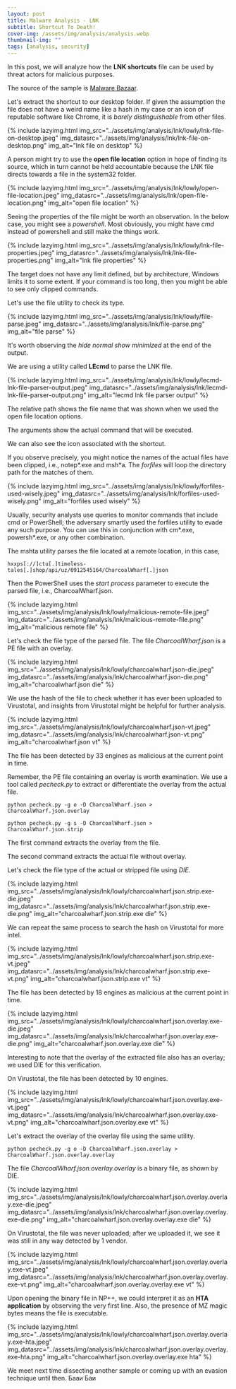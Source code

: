 ```yaml
---
layout: post
title: Malware Analysis - LNK
subtitle: Shortcut To Death!
cover-img: /assets/img/analysis/analysis.webp
thumbnail-img: ""
tags: [analysis, security]
---
```


In this post, we will analyze how the **LNK shortcuts** file can be used by threat actors for malicious purposes.

The source of the sample is [Malware Bazaar](https://bazaar.abuse.ch/sample/8ea35c2bfdf4cad1197abadd19f4f0e09579afcfdb32abc7e71bb5818c6d3ba6/).

Let's extract the shortcut to our desktop folder. If given the assumption the file does not have a weird name like a hash in my case or an icon of reputable software like Chrome, it is *barely distinguishable* from other files.

{% include lazyimg.html img_src="../assets/img/analysis/lnk/lowly/lnk-file-on-desktop.jpeg" img_datasrc="../assets/img/analysis/lnk/lnk-file-on-desktop.png" img_alt="lnk file on desktop" %}

A person might try to use the **open file location** option in hope of finding its source, which in turn cannot be held accountable because the LNK file directs towards a file in the system32 folder.

{% include lazyimg.html img_src="../assets/img/analysis/lnk/lowly/open-file-location.jpeg" img_datasrc="../assets/img/analysis/lnk/open-file-location.png" img_alt="open file location" %}

Seeing the properties of the file might be worth an observation. In the below case, you might see a *powershell*. Most obviously, you might have *cmd* instead of powershell and still make the things work.

{% include lazyimg.html img_src="../assets/img/analysis/lnk/lowly/lnk-file-properties.jpeg" img_datasrc="../assets/img/analysis/lnk/lnk-file-properties.png" img_alt="lnk file properties" %}

The target does not have any limit defined, but by architecture, Windows limits it to some extent. If your command is too long, then you might be able to see only clipped commands.

Let's use the file utility to check its type.

{% include lazyimg.html img_src="../assets/img/analysis/lnk/lowly/file-parse.jpeg" img_datasrc="../assets/img/analysis/lnk/file-parse.png" img_alt="file parse" %}

It's worth observing the *hide normal show minimized* at the end of the output.

We are using a utility called **LEcmd** to parse the LNK file.

{% include lazyimg.html img_src="../assets/img/analysis/lnk/lowly/lecmd-lnk-file-parser-output.jpeg" img_datasrc="../assets/img/analysis/lnk/lecmd-lnk-file-parser-output.png" img_alt="lecmd lnk file parser output" %}

The relative path shows the file name that was shown when we used the open file location options.

The arguments show the actual command that will be executed.

We can also see the icon associated with the shortcut.

If you observe precisely, you might notice the names of the actual files have been clipped, i.e., notep\*.exe and msh\*a. The *forfiles* will loop the directory path for the matches of them.

{% include lazyimg.html img_src="../assets/img/analysis/lnk/lowly/forfiles-used-wisely.jpeg" img_datasrc="../assets/img/analysis/lnk/forfiles-used-wisely.png" img_alt="forfiles used wisely" %}

Usually, security analysts use queries to monitor commands that include cmd or PowerShell; the adversary smartly used the forfiles utility to evade any such purpose. You can use this in conjunction with cm\*.exe, powersh\*.exe, or any other combination.

The mshta utility parses the file located at a remote location, in this case, 

~~~
hxxps[://]ctu[.]timeless-tales[.]shop/api/uz/0912545164/CharcoalWharf[.]json
~~~

Then the PowerShell uses the *start process* parameter to execute the parsed file, i.e., CharcoalWharf.json.

{% include lazyimg.html img_src="../assets/img/analysis/lnk/lowly/malicious-remote-file.jpeg" img_datasrc="../assets/img/analysis/lnk/malicious-remote-file.png" img_alt="malicious remote file" %}

Let's check the file type of the parsed file. The file *CharcoalWharf.json* is a PE file with an overlay.

{% include lazyimg.html img_src="../assets/img/analysis/lnk/lowly/charcoalwharf.json-die.jpeg" img_datasrc="../assets/img/analysis/lnk/charcoalwharf.json-die.png" img_alt="charcoalwharf.json die" %}

We use the hash of the file to check whether it has ever been uploaded to Virustotal, and insights from Virustotal might be helpful for further analysis.

{% include lazyimg.html img_src="../assets/img/analysis/lnk/lowly/charcoalwharf.json-vt.jpeg" img_datasrc="../assets/img/analysis/lnk/charcoalwharf.json-vt.png" img_alt="charcoalwharf.json vt" %}

The file has been detected by 33 engines as malicious at the current point in time.

Remember, the PE file containing an overlay is worth examination. We use a tool called *pecheck.py* to extract or differentiate the overlay from the actual file.

~~~
python pecheck.py -g o -D CharcoalWharf.json > CharcoalWharf.json.overlay
 
python pecheck.py -g s -D CharcoalWharf.json > CharcoalWharf.json.strip
~~~

The first command extracts the overlay from the file.

The second command extracts the actual file without overlay.

Let's check the file type of the actual or stripped file using *DIE*.

{% include lazyimg.html img_src="../assets/img/analysis/lnk/lowly/charcoalwharf.json.strip.exe-die.jpeg" img_datasrc="../assets/img/analysis/lnk/charcoalwharf.json.strip.exe-die.png" img_alt="charcoalwharf.json.strip.exe die" %}

We can repeat the same process to search the hash on Virustotal for more intel.

{% include lazyimg.html img_src="../assets/img/analysis/lnk/lowly/charcoalwharf.json.strip.exe-vt.jpeg" img_datasrc="../assets/img/analysis/lnk/charcoalwharf.json.strip.exe-vt.png" img_alt="charcoalwharf.json.strip.exe vt" %}

The file has been detected by 18 engines as malicious at the current point in time.

{% include lazyimg.html img_src="../assets/img/analysis/lnk/lowly/charcoalwharf.json.overlay.exe-die.jpeg" img_datasrc="../assets/img/analysis/lnk/charcoalwharf.json.overlay.exe-die.png" img_alt="charcoalwharf.json.overlay.exe die" %}

Interesting to note that the overlay of the extracted file also has an overlay; we used DIE for this verification.

On Virustotal, the file has been detected by 10 engines.

{% include lazyimg.html img_src="../assets/img/analysis/lnk/lowly/charcoalwharf.json.overlay.exe-vt.jpeg" img_datasrc="../assets/img/analysis/lnk/charcoalwharf.json.overlay.exe-vt.png" img_alt="charcoalwharf.json.overlay.exe vt" %}

Let's extract the overlay of the overlay file using the same utility.

~~~
python pecheck.py -g o -D CharcoalWharf.json.overlay > CharcoalWharf.json.overlay.overlay
~~~

The file *CharcoalWharf.json.overlay.overlay* is a binary file, as shown by DIE.

{% include lazyimg.html img_src="../assets/img/analysis/lnk/lowly/charcoalwharf.json.overlay.overlay.exe-die.jpeg" img_datasrc="../assets/img/analysis/lnk/charcoalwharf.json.overlay.overlay.exe-die.png" img_alt="charcoalwharf.json.overlay.overlay.exe die" %}

On Virustotal, the file was never uploaded; after we uploaded it, we see it was still in any way detected by 1 vendor.

{% include lazyimg.html img_src="../assets/img/analysis/lnk/lowly/charcoalwharf.json.overlay.overlay.exe-vt.jpeg" img_datasrc="../assets/img/analysis/lnk/charcoalwharf.json.overlay.overlay.exe-vt.png" img_alt="charcoalwharf.json.overlay.overlay.exe vt" %}

Upon opening the binary file in NP++, we could interpret it as an **HTA application** by observing the very first line. Also, the presence of MZ magic bytes means the file is executable.

{% include lazyimg.html img_src="../assets/img/analysis/lnk/lowly/charcoalwharf.json.overlay.overlay.exe-hta.jpeg" img_datasrc="../assets/img/analysis/lnk/charcoalwharf.json.overlay.overlay.exe-hta.png" img_alt="charcoalwharf.json.overlay.overlay.exe hta" %}

We meet next time dissecting another sample or coming up with an evasion technique until then. Бааи Баи
